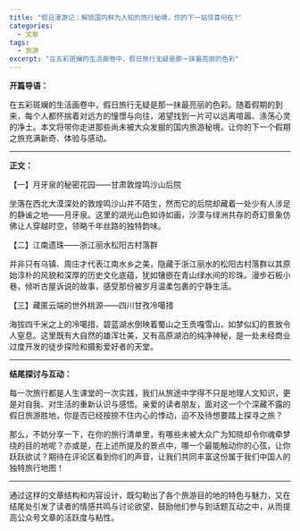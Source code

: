 ```yaml
---
title: "假日漫游记：解锁国内鲜为人知的旅行秘境，你的下一站惊喜何在?"
categories:
  - 文章
tags:
  - 旅游
excerpt: "在五彩斑斓的生活画卷中，假日旅行无疑是那一抹最亮丽的色彩"
---
```


**开篇导语：**

在五彩斑斓的生活画卷中，假日旅行无疑是那一抹最亮丽的色彩。随着假期的到来，每个人都怀揣着对远方的憧憬与向往，渴望找到一片可以远离喧嚣、涤荡心灵的净土。本文将带你走进那些尚未被大众发掘的国内旅游秘境，让你的下一个假期之旅充满新奇、体验与感动。

---

**正文：**

【一】月牙泉的秘密花园——甘肃敦煌鸣沙山后院

坐落在西北大漠深处的敦煌鸣沙山并不陌生，然而它的后院却藏着一处少有人涉足的静谧之地——月牙泉。这里的湖光山色如诗如画，沙漠与绿洲共存的奇幻景象仿佛让人穿越时空，领略千年丝路的独特韵味。

【二】江南遗珠——浙江丽水松阳古村落群

并非只有乌镇、周庄才代表江南水乡之美，隐藏于浙江丽水的松阳古村落群以其原始淳朴的风貌和深厚的历史文化底蕴，犹如镶嵌在青山绿水间的珍珠。漫步石板小巷，倾听古屋诉说的故事，感受那份被岁月温柔包裹的宁静生活。

【三】藏匿云端的世外桃源——四川甘孜冷噶措

海拔四千米之上的冷噶措，碧蓝湖水倒映着蜀山之王贡嘎雪山，如梦似幻的景致令人窒息。这里既有大自然的雄浑壮美，又有高原湖泊的纯净神秘，是一处未经商业过度开发的徒步探险和摄影爱好者的天堂。

---

**结尾探讨与互动：**

每一次旅行都是人生课堂的一次实践，我们从旅途中学得不只是地理人文知识，更是对自我、对生活的重新认识与感悟。亲爱的读者朋友，面对这一个个深藏不露的假日旅游胜地，你是否已经按捺不住内心的悸动，迫不及待想要踏上探寻之旅？

那么，不妨分享一下，在你的旅行清单里，有哪些未被大众广为知晓却令你魂牵梦绕的目的地呢？亦或是，在上述所提及的景点中，哪一个最能触动你的心弦，让你跃跃欲试？期待在评论区看到你们的声音，让我们共同丰富这份属于我们中国人的独特旅行地图！

---

通过这样的文章结构和内容设计，既勾勒出了各个旅游目的地的特色与魅力，又在结尾处引发了读者的情感共鸣与讨论欲望，鼓励他们参与到话题互动之中，从而提高公众号文章的活跃度与粘性。
